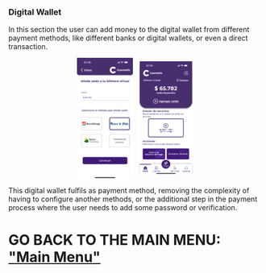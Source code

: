 ### Digital Wallet
In this section the user can add money to the digital wallet from different payment methods, like different banks or digital wallets, or even a direct transaction.

<div style="display: flex; gap: 10px; justify-content: center; align-items: center; flex-wrap: wrap;">
  <img src="../Images/CuentasYA-11.png" alt="Wireframe 1" style="width: 22%; height: auto;">
  <img src="../Images/CuentasYA-12.png" alt="Wireframe 1" style="width: 22%; height: auto;">
</div>

This digital wallet fulfils as payment method, removing the complexity of having to configure another methods, or the additional step in the payment process where the user needs to add some password or verification.

# GO BACK TO THE MAIN MENU: ["Main Menu"](../Explanation-EN/02.Menu.md)
